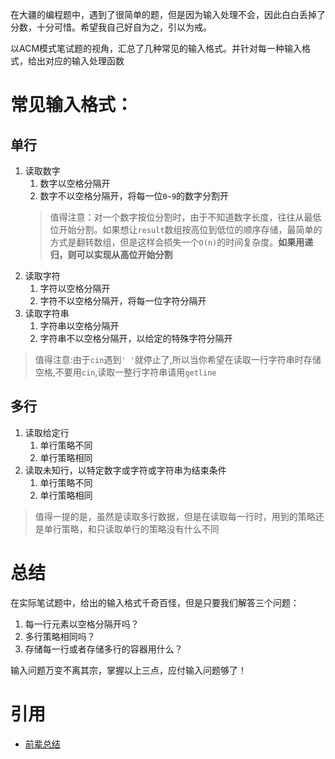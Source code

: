 在大疆的编程题中，遇到了很简单的题，但是因为输入处理不会，因此白白丢掉了分数，十分可惜。希望我自己好自为之，引以为戒。

以ACM模式笔试题的视角，汇总了几种常见的输入格式。并针对每一种输入格式，给出对应的输入处理函数

# 常见输入格式：

## 单行
1. 读取数字
   1. 数字以空格分隔开
   2. 数字不以空格分隔开，将每一位`0~9`的数字分割开
   > 值得注意：对一个数字按位分割时，由于不知道数字长度，往往从最低位开始分割。如果想让`result`数组按高位到低位的顺序存储，最简单的方式是翻转数组，但是这样会损失一个`O(n)`的时间复杂度。**如果用递归，则可以实现从高位开始分割**
2. 读取字符
   1. 字符以空格分隔开
   2. 字符不以空格分隔开，将每一位字符分隔开
3. 读取字符串
   1. 字符串以空格分隔开
   2. 字符串不以空格分隔开，以给定的特殊字符分隔开

> 值得注意:由于`cin`遇到`' '`就停止了,所以当你希望在读取一行字符串时存储空格,不要用`cin`,读取一整行字符串请用`getline`


## 多行
1. 读取给定行
   1. 单行策略不同
   2. 单行策略相同
2. 读取未知行，以特定数字或字符或字符串为结束条件
   1. 单行策略不同
   2. 单行策略相同

> 值得一提的是，虽然是读取多行数据，但是在读取每一行时，用到的策略还是单行策略，和只读取单行的策略没有什么不同

# 总结
在实际笔试题中，给出的输入格式千奇百怪，但是只要我们解答三个问题：
1. 每一行元素以空格分隔开吗？
2. 多行策略相同吗？
3. 存储每一行或者存储多行的容器用什么？

输入问题万变不离其宗，掌握以上三点，应付输入问题够了！



# 引用
- [前辈总结](https://blog.csdn.net/qq_44836676/article/details/124803540)